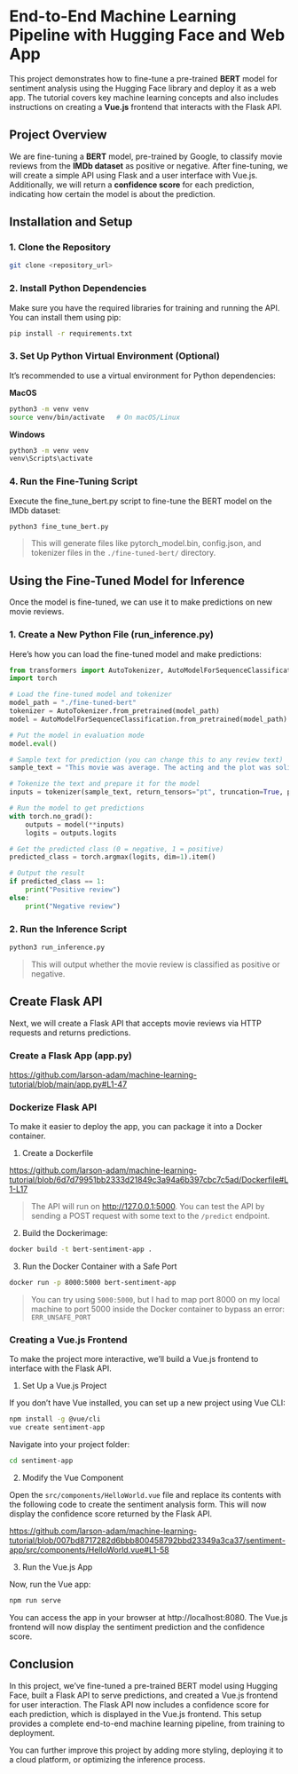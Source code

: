 # End-to-End Machine Learning Pipeline with Hugging Face and Web App

This project demonstrates how to fine-tune a pre-trained **BERT** model for sentiment analysis using the Hugging Face library and deploy it as a web app. The tutorial covers key machine learning concepts and also includes instructions on creating a **Vue.js** frontend that interacts with the Flask API.

## Project Overview

We are fine-tuning a **BERT** model, pre-trained by Google, to classify movie reviews from the **IMDb dataset** as positive or negative. After fine-tuning, we will create a simple API using Flask and a user interface with Vue.js. Additionally, we will return a **confidence score** for each prediction, indicating how certain the model is about the prediction.

## Installation and Setup

### 1. Clone the Repository
```bash
git clone <repository_url>
```

### 2. Install Python Dependencies

Make sure you have the required libraries for training and running the API. You can install them using pip:

```bash
pip install -r requirements.txt
```

### 3. Set Up Python Virtual Environment (Optional)

It’s recommended to use a virtual environment for Python dependencies:

**MacOS**
```bash
python3 -m venv venv
source venv/bin/activate   # On macOS/Linux
```

**Windows**
```bash
python3 -m venv venv
venv\Scripts\activate
```

### 4. Run the Fine-Tuning Script

Execute the fine_tune_bert.py script to fine-tune the BERT model on the IMDb dataset:

```bash
python3 fine_tune_bert.py
```
> This will generate files like pytorch_model.bin, config.json, and tokenizer files in the `./fine-tuned-bert/` directory.

## Using the Fine-Tuned Model for Inference

Once the model is fine-tuned, we can use it to make predictions on new movie reviews.

### 1. Create a New Python File (run_inference.py)

Here’s how you can load the fine-tuned model and make predictions:

```python
from transformers import AutoTokenizer, AutoModelForSequenceClassification
import torch

# Load the fine-tuned model and tokenizer
model_path = "./fine-tuned-bert"
tokenizer = AutoTokenizer.from_pretrained(model_path)
model = AutoModelForSequenceClassification.from_pretrained(model_path)

# Put the model in evaluation mode
model.eval()

# Sample text for prediction (you can change this to any review text)
sample_text = "This movie was average. The acting and the plot was solid."

# Tokenize the text and prepare it for the model
inputs = tokenizer(sample_text, return_tensors="pt", truncation=True, padding=True, max_length=512)

# Run the model to get predictions
with torch.no_grad():
    outputs = model(**inputs)
    logits = outputs.logits

# Get the predicted class (0 = negative, 1 = positive)
predicted_class = torch.argmax(logits, dim=1).item()

# Output the result
if predicted_class == 1:
    print("Positive review")
else:
    print("Negative review")
```

### 2. Run the Inference Script

```bash
python3 run_inference.py
```
> This will output whether the movie review is classified as positive or negative.

## Create Flask API

Next, we will create a Flask API that accepts movie reviews via HTTP requests and returns predictions.

### Create a Flask App (app.py)

https://github.com/larson-adam/machine-learning-tutorial/blob/main/app.py#L1-47

### Dockerize Flask API

To make it easier to deploy the app, you can package it into a Docker container.

1. Create a Dockerfile

https://github.com/larson-adam/machine-learning-tutorial/blob/6d7d79951bb2333d21849c3a94a6b397cbc7c5ad/Dockerfile#L1-L17

> The API will run on http://127.0.0.1:5000. You can test the API by sending a POST request with some text to the `/predict` endpoint.

2. Build the Dockerimage:

```bash
docker build -t bert-sentiment-app .
```

3. Run the Docker Container with a Safe Port

```bash
docker run -p 8000:5000 bert-sentiment-app
```
> You can try using `5000:5000`, but I had to map port 8000 on my local machine to port 5000 inside the Docker container to bypass an error: `ERR_UNSAFE_PORT`

### Creating a Vue.js Frontend

To make the project more interactive, we’ll build a Vue.js frontend to interface with the Flask API.

1. Set Up a Vue.js Project

If you don’t have Vue installed, you can set up a new project using Vue CLI:

```bash
npm install -g @vue/cli
vue create sentiment-app
```

Navigate into your project folder:

```bash
cd sentiment-app
```

2. Modify the Vue Component

Open the `src/components/HelloWorld.vue` file and replace its contents with the following code to create the sentiment analysis form. This will now display the confidence score returned by the Flask API.

https://github.com/larson-adam/machine-learning-tutorial/blob/007bd8717282d6bbb800458792bbd23349a3ca37/sentiment-app/src/components/HelloWorld.vue#L1-58

3. Run the Vue.js App

Now, run the Vue app:

```bash
npm run serve
```

You can access the app in your browser at http://localhost:8080. The Vue.js frontend will now display the sentiment prediction and the confidence score.

## Conclusion

In this project, we’ve fine-tuned a pre-trained BERT model using Hugging Face, built a Flask API to serve predictions, and created a Vue.js frontend for user interaction. The Flask API now includes a confidence score for each prediction, which is displayed in the Vue.js frontend. This setup provides a complete end-to-end machine learning pipeline, from training to deployment.

You can further improve this project by adding more styling, deploying it to a cloud platform, or optimizing the inference process.